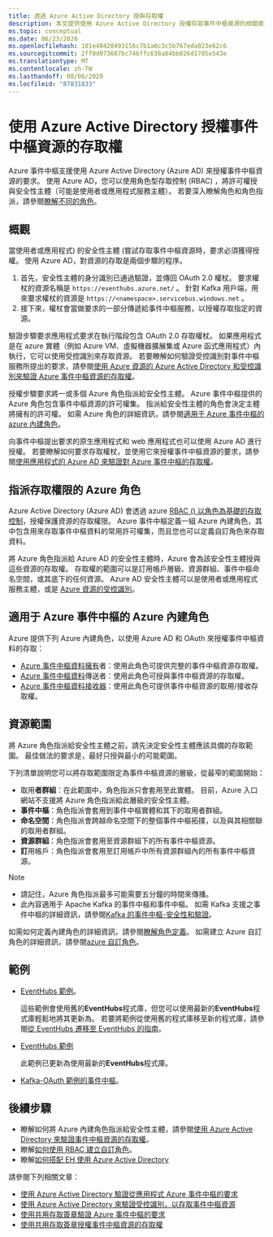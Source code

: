 ```yaml
---
title: 透過 Azure Active Directory 授與存取權
description: 本文提供使用 Azure Active Directory 授權存取事件中樞資源的相關資訊。
ms.topic: conceptual
ms.date: 06/23/2020
ms.openlocfilehash: 101e40420493156c7b1a0c3c5b767eda023e62c6
ms.sourcegitcommit: 2ff0d073607bc746ffc638a84bb026d1705e543e
ms.translationtype: MT
ms.contentlocale: zh-TW
ms.lasthandoff: 08/06/2020
ms.locfileid: "87831833"
---
```

# <a name="authorize-access-to-event-hubs-resources-using-azure-active-directory"></a>使用 Azure Active Directory 授權事件中樞資源的存取權
Azure 事件中樞支援使用 Azure Active Directory (Azure AD) 來授權事件中樞資源的要求。 使用 Azure AD，您可以使用角色型存取控制 (RBAC) ，將許可權授與安全性主體（可能是使用者或應用程式服務主體）。 若要深入瞭解角色和角色指派，請參閱[瞭解不同的角色](../role-based-access-control/overview.md)。

## <a name="overview"></a>概觀
當使用者或應用程式) 的安全性主體 (嘗試存取事件中樞資源時，要求必須獲得授權。 使用 Azure AD，對資源的存取是兩個步驟的程序。 

 1. 首先，安全性主體的身分識別已通過驗證，並傳回 OAuth 2.0 權杖。 要求權杖的資源名稱是 `https://eventhubs.azure.net/` 。 針對 Kafka 用戶端，用來要求權杖的資源是 `https://<namespace>.servicebus.windows.net` 。
 1. 接下來，權杖會當做要求的一部分傳遞給事件中樞服務，以授權存取指定的資源。

驗證步驟要求應用程式要求在執行階段包含 OAuth 2.0 存取權杖。 如果應用程式是在 azure 實體（例如 Azure VM、虛擬機器擴展集或 Azure 函式應用程式）內執行，它可以使用受控識別來存取資源。 若要瞭解如何驗證受控識別對事件中樞服務所提出的要求，請參閱[使用 Azure 資源的 Azure Active Directory 和受控識別來驗證 Azure 事件中樞資源的存取權](authenticate-managed-identity.md)。 

授權步驟要求將一或多個 Azure 角色指派給安全性主體。 Azure 事件中樞提供的 Azure 角色包含事件中樞資源的許可權集。 指派給安全性主體的角色會決定主體將擁有的許可權。 如需 Azure 角色的詳細資訊，請參閱[適用于 Azure 事件中樞的 azure 內建角色](#azure-built-in-roles-for-azure-event-hubs)。 

向事件中樞提出要求的原生應用程式和 web 應用程式也可以使用 Azure AD 進行授權。 若要瞭解如何要求存取權杖，並使用它來授權事件中樞資源的要求，請參閱[使用應用程式的 Azure AD 來驗證對 Azure 事件中樞的存取權](authenticate-application.md)。 

## <a name="assign-azure-roles-for-access-rights"></a>指派存取權限的 Azure 角色
Azure Active Directory (Azure AD) 會透過 azure [RBAC () 以角色為基礎的存取控制](../role-based-access-control/overview.md)，授權保護資源的存取權限。 Azure 事件中樞定義一組 Azure 內建角色，其中包含用來存取事件中樞資料的常用許可權集，而且您也可以定義自訂角色來存取資料。

將 Azure 角色指派給 Azure AD 的安全性主體時，Azure 會為該安全性主體授與這些資源的存取權。 存取權的範圍可以是訂用帳戶層級、資源群組、事件中樞命名空間，或其底下的任何資源。 Azure AD 安全性主體可以是使用者或應用程式服務主體，或是 [Azure 資源的受控識別](../active-directory/managed-identities-azure-resources/overview.md)。

## <a name="azure-built-in-roles-for-azure-event-hubs"></a>適用于 Azure 事件中樞的 Azure 內建角色
Azure 提供下列 Azure 內建角色，以使用 Azure AD 和 OAuth 來授權事件中樞資料的存取：

- [Azure 事件中樞資料擁有](../role-based-access-control/built-in-roles.md#azure-event-hubs-data-owner)者：使用此角色可提供完整的事件中樞資源存取權。
- [Azure 事件中樞資料](../role-based-access-control/built-in-roles.md#azure-event-hubs-data-sender)傳送者：使用此角色可授與事件中樞資源的存取權。
- [Azure 事件中樞資料接收器](../role-based-access-control/built-in-roles.md#azure-event-hubs-data-receiver)：使用此角色可提供事件中樞資源的取用/接收存取權。

## <a name="resource-scope"></a>資源範圍 
將 Azure 角色指派給安全性主體之前，請先決定安全性主體應該具備的存取範圍。 最佳做法的要求是，最好只授與最小的可能範圍。

下列清單說明您可以將存取範圍限定為事件中樞資源的層級，從最窄的範圍開始：

- 取用**者群組**：在此範圍中，角色指派只會套用至此實體。 目前，Azure 入口網站不支援將 Azure 角色指派給此層級的安全性主體。 
- **事件中樞**：角色指派會套用到事件中樞實體和其下的取用者群組。
- **命名空間**：角色指派會跨越命名空間下的整個事件中樞拓撲，以及與其相關聯的取用者群組。
- **資源群組**：角色指派會套用至資源群組下的所有事件中樞資源。
- **訂**用帳戶：角色指派會套用至訂用帳戶中所有資源群組內的所有事件中樞資源。

> [!NOTE]
> - 請記住，Azure 角色指派最多可能需要五分鐘的時間來傳播。 
> - 此內容適用于 Apache Kafka 的事件中樞和事件中樞。 如需 Kafka 支援之事件中樞的詳細資訊，請參閱[Kafka 的事件中樞-安全性和驗證](event-hubs-for-kafka-ecosystem-overview.md#security-and-authentication)。


如需如何定義內建角色的詳細資訊，請參閱[瞭解角色定義](../role-based-access-control/role-definitions.md#management-and-data-operations)。 如需建立 Azure 自訂角色的詳細資訊，請參閱[azure 自訂角色](../role-based-access-control/custom-roles.md)。



## <a name="samples"></a>範例
- [EventHubs 範例](https://github.com/Azure/azure-event-hubs/tree/master/samples/DotNet/Microsoft.Azure.EventHubs/Rbac)。 
    
    這些範例會使用舊的**EventHubs**程式庫，但您可以使用最新的**EventHubs**程式庫輕鬆地將其更新為。 若要將範例從使用舊的程式庫移至新的程式庫，請參閱[從 EventHubs 遷移至 EventHubs 的指南](https://github.com/Azure/azure-sdk-for-net/blob/master/sdk/eventhub/Azure.Messaging.EventHubs/MigrationGuide.md)。
- [EventHubs 範例](https://github.com/Azure/azure-event-hubs/tree/master/samples/DotNet/Azure.Messaging.EventHubs/ManagedIdentityWebApp)

    此範例已更新為使用最新的**EventHubs**程式庫。
- [Kafka-OAuth 範例的事件中樞](https://github.com/Azure/azure-event-hubs-for-kafka/tree/master/tutorials/oauth)。 


## <a name="next-steps"></a>後續步驟
- 瞭解如何將 Azure 內建角色指派給安全性主體，請參閱[使用 Azure Active Directory 來驗證事件中樞資源的存取權](authenticate-application.md)。
- 瞭解[如何使用 RBAC 建立自訂角色](https://github.com/Azure/azure-event-hubs/tree/master/samples/DotNet/Microsoft.Azure.EventHubs/Rbac/CustomRole)。
- 瞭解[如何搭配 EH 使用 Azure Active Directory](https://github.com/Azure/azure-event-hubs/tree/master/samples/DotNet/Microsoft.Azure.EventHubs/Rbac/AzureEventHubsSDK)

請參閱下列相關文章：

- [使用 Azure Active Directory 驗證從應用程式 Azure 事件中樞的要求](authenticate-application.md)
- [使用 Azure Active Directory 來驗證受控識別，以存取事件中樞資源](authenticate-managed-identity.md)
- [使用共用存取簽章驗證 Azure 事件中樞的要求](authenticate-shared-access-signature.md)
- [使用共用存取簽章授權事件中樞資源的存取權](authorize-access-shared-access-signature.md)

